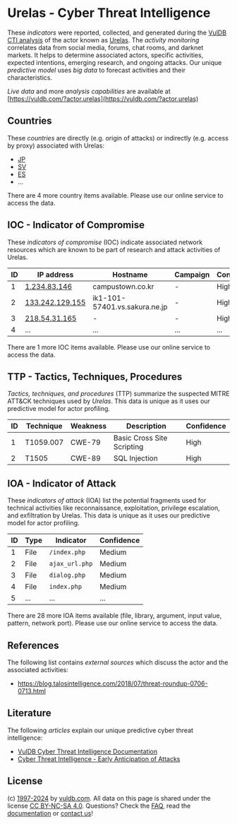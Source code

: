 # Urelas - Cyber Threat Intelligence

These _indicators_ were reported, collected, and generated during the [VulDB CTI analysis](https://vuldb.com/?kb.cti) of the actor known as [Urelas](https://vuldb.com/?actor.urelas). The _activity monitoring_ correlates data from social media, forums, chat rooms, and darknet markets. It helps to determine associated actors, specific activities, expected intentions, emerging research, and ongoing attacks. Our unique _predictive model_ uses _big data_ to forecast activities and their characteristics.

_Live data_ and more _analysis capabilities_ are available at [https://vuldb.com/?actor.urelas](https://vuldb.com/?actor.urelas)

## Countries

These _countries_ are directly (e.g. origin of attacks) or indirectly (e.g. access by proxy) associated with Urelas:

* [JP](https://vuldb.com/?country.jp)
* [SV](https://vuldb.com/?country.sv)
* [ES](https://vuldb.com/?country.es)
* ...

There are 4 more country items available. Please use our online service to access the data.

## IOC - Indicator of Compromise

These _indicators of compromise_ (IOC) indicate associated network resources which are known to be part of research and attack activities of Urelas.

ID | IP address | Hostname | Campaign | Confidence
-- | ---------- | -------- | -------- | ----------
1 | [1.234.83.146](https://vuldb.com/?ip.1.234.83.146) | campustown.co.kr | - | High
2 | [133.242.129.155](https://vuldb.com/?ip.133.242.129.155) | ik1-101-57401.vs.sakura.ne.jp | - | High
3 | [218.54.31.165](https://vuldb.com/?ip.218.54.31.165) | - | - | High
4 | ... | ... | ... | ...

There are 1 more IOC items available. Please use our online service to access the data.

## TTP - Tactics, Techniques, Procedures

_Tactics, techniques, and procedures_ (TTP) summarize the suspected MITRE ATT&CK techniques used by _Urelas_. This data is unique as it uses our predictive model for actor profiling.

ID | Technique | Weakness | Description | Confidence
-- | --------- | -------- | ----------- | ----------
1 | T1059.007 | CWE-79 | Basic Cross Site Scripting | High
2 | T1505 | CWE-89 | SQL Injection | High

## IOA - Indicator of Attack

These _indicators of attack_ (IOA) list the potential fragments used for technical activities like reconnaissance, exploitation, privilege escalation, and exfiltration by Urelas. This data is unique as it uses our predictive model for actor profiling.

ID | Type | Indicator | Confidence
-- | ---- | --------- | ----------
1 | File | `/index.php` | Medium
2 | File | `ajax_url.php` | Medium
3 | File | `dialog.php` | Medium
4 | File | `index.php` | Medium
5 | ... | ... | ...

There are 28 more IOA items available (file, library, argument, input value, pattern, network port). Please use our online service to access the data.

## References

The following list contains _external sources_ which discuss the actor and the associated activities:

* https://blog.talosintelligence.com/2018/07/threat-roundup-0706-0713.html

## Literature

The following _articles_ explain our unique predictive cyber threat intelligence:

* [VulDB Cyber Threat Intelligence Documentation](https://vuldb.com/?kb.cti)
* [Cyber Threat Intelligence - Early Anticipation of Attacks](https://www.scip.ch/en/?labs.20201022)

## License

(c) [1997-2024](https://vuldb.com/?kb.changelog) by [vuldb.com](https://vuldb.com/?kb.about). All data on this page is shared under the license [CC BY-NC-SA 4.0](https://creativecommons.org/licenses/by-nc-sa/4.0/). Questions? Check the [FAQ](https://vuldb.com/?kb.faq), read the [documentation](https://vuldb.com/?kb) or [contact us](https://vuldb.com/?contact)!
